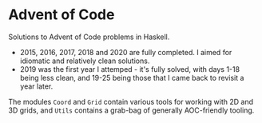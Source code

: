 # Advent of Code

Solutions to Advent of Code problems in Haskell.

- 2015, 2016, 2017, 2018 and 2020 are fully completed. I aimed for idiomatic and relatively clean solutions.
- 2019 was the first year I attemped - it's fully solved, with days 1-18 being less clean, and 19-25 being those that I came back to revisit a year later.

The modules `Coord` and `Grid` contain various tools for working with 2D and 3D grids, and `Utils` contains a grab-bag of generally AOC-friendly tooling.
